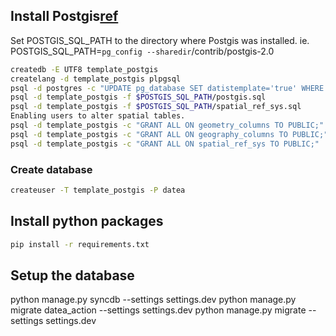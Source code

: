 
## Install Postgis[ref](https://docs.djangoproject.com/en/dev/ref/contrib/gis/install/postgis/)

Set POSTGIS_SQL_PATH to the directory where Postgis was installed. ie. POSTGIS_SQL_PATH=`pg_config --sharedir`/contrib/postgis-2.0
```bash
createdb -E UTF8 template_postgis
createlang -d template_postgis plpgsql
psql -d postgres -c "UPDATE pg_database SET datistemplate='true' WHERE datname='template_postgis';"
psql -d template_postgis -f $POSTGIS_SQL_PATH/postgis.sql
psql -d template_postgis -f $POSTGIS_SQL_PATH/spatial_ref_sys.sql
Enabling users to alter spatial tables.
psql -d template_postgis -c "GRANT ALL ON geometry_columns TO PUBLIC;"
psql -d template_postgis -c "GRANT ALL ON geography_columns TO PUBLIC;"
psql -d template_postgis -c "GRANT ALL ON spatial_ref_sys TO PUBLIC;"
```

### Create database
```bash
createuser -T template_postgis -P datea
```


## Install python packages

```bash
pip install -r requirements.txt
```

## Setup the database
python manage.py syncdb --settings settings.dev
python manage.py migrate datea_action --settings settings.dev
python manage.py migrate --settings settings.dev
